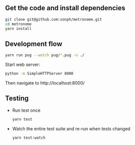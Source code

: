 ## Get the code and install dependencies
```bash
git clone git@github.com:sonph/metronome.git
cd metronome
yarn install
```

## Development flow

```bash
yarn run pug --watch pug/*.pug -o ./
```

Start web server:

```bash
python -m SimpleHTTPServer 8000
```

Then navigate to http://localhost:8000/

## Testing
- Run test once
  ```bash
  yarn test
  ```

- Watch the entire test suite and re-run when tests changed
  ```bash
  yarn test:watch
  ```

